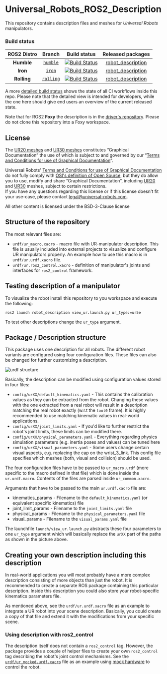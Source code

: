 # Universal_Robots_ROS2_Description

This repository contains description files and meshes for *Universal Robots* manipulators.

### Build status

ROS2 Distro | Branch | Build status | Released packages
:---------: | :----: | :----------: | :---------------:
**Humble** | [`humble`](https://github.com/UniversalRobots/Universal_Robots_ROS2_Description/tree/humble) | [![Build Status](https://build.ros2.org/job/Hbin_uJ64__robot_description__ubuntu_jammy_amd64__binary/badge/icon)](https://build.ros2.org/job/Hbin_uJ64__robot_description__ubuntu_jammy_amd64__binary/) | [robot_description](https://index.ros.org/p/robot_description/#humble)
**Iron** | [`iron`](https://github.com/UniversalRobots/Universal_Robots_ROS2_Description/tree/iron) | [![Build Status](https://build.ros2.org/job/Ibin_uJ64__robot_description__ubuntu_jammy_amd64__binary/badge/icon)](https://build.ros2.org/job/Ibin_uJ64__robot_description__ubuntu_jammy_amd64__binary/) | [robot_description](https://index.ros.org/p/robot_description/#iron)
**Rolling** | [`rolling`](https://github.com/UniversalRobots/Universal_Robots_ROS2_Description/tree/rolling) | [![Build Status](https://build.ros2.org/job/Rbin_uJ64__robot_description__ubuntu_jammy_amd64__binary/badge/icon)](https://build.ros2.org/job/Rbin_uJ64__robot_description__ubuntu_jammy_amd64__binary/)| [robot_description](https://index.ros.org/p/robot_description/#rolling)

A more [detailed build status](ci_status.md) shows the state of all CI workflows inside this repo.
Please note that the detailed view is intended for developers, while the one here should give end
users an overview of the current released state.


Note that for ROS2 **Foxy** the description is in the [driver's
repository](https://github.com/UniversalRobots/Universal_Robots_ROS2_Driver/tree/foxy). Please do
not clone this repository into a Foxy workspace.

## License
The [UR20 meshes](robot_description/meshes/ur20) and [UR30 meshes](robot_description/meshes/ur30) constitutes “Graphical Documentation” the use of which is subject to and governed by our “[Terms and Conditions for use of Graphical Documentation](https://www.universal-robots.com/legal/terms-and-conditions/terms_and_conditions_for_use_of_graphical_documentation.txt)”.

Universal Robots' [Terms and Conditions for use of Graphical Documentation](https://www.universal-robots.com/legal/terms-and-conditions/terms_and_conditions_for_use_of_graphical_documentation.txt) do not fully comply with [OSI's definition of Open Source](https://opensource.org/osd/), but they do allow you to use, modify and share “Graphical Documentation”, including [UR20](meshes/ur20) and [UR30](meshes/ur30) meshes, subject to certain restrictions.\
If you have any questions regarding this license or if this license doesn't fit your use-case, please contact [legal@universal-robots.com](mailto:legal@universal-robots.com).

All other content is licensed under the BSD-3-Clause license

## Structure of the repository

The most relevant files are:
  - `urdf/ur_macro.xacro` - macro file with UR-manipulator description. This file is usually included into external projects to visualize and configure UR manipulators properly. An example how to use this macro is in `urdf/ur.urdf.xacro` file.
  - `urdf/ur.ros2_control.xacro` - definition of manipulator's joints and interfaces for `ros2_control` framework.

## Testing description of a manipulator

To visualize the robot install this repository to you workspace and execute the following:
```
ros2 launch robot_description view_ur.launch.py ur_type:=ur5e
```

To test other descriptions change the `ur_type` argument.

## Package / Description structure
This package uses one description for all robots. The different robot variants are configured using
four configuration files. These files can also be changed for further customizing a description.

![urdf structure](doc/structure.svg)

Basically, the description can be modified using configuration values stored in four files:
 - `config/urXX/default_kinematics.yaml` - This contains the calibration values as they can be
   extracted from the robot. Changing these values with the one extracted from a real robot will
   result in a description matching the real robot exactly (w.r.t the `tool0` frame). It is highly
   recommended to use matching kinematic values in real-world applications.
 - `config/urXX/joint_limits.yaml` - If you'd like to further restrict the robot's joint limits,
   these limits can be modified there.
 - `config/urXX/physical_parameters.yaml` - Everything regarding physics simulation parameters
   (e.g. inertia poses and values) can be tuned here
 - `config/urXX/visual_parameters.yaml` - Some users change certain visual aspects, e.g. replacing
   the cap on the wrist_3_link. This config file specifies which meshes (both, visual and collision)
   should be used.

The four configuration files have to be passed to `ur_macro.urdf` (more specific to the macro
defined in that file) which is done inside the `ur.urdf.macro`. Contents of the files are parsed
inside `ur_common.xacro`.

Arguments that have to be passed to the main `ur.urdf.xacro` file are:
 - kinematics_params - Filename to the `default_kinematics.yaml` (or equivalent specific kinematics) file
 - joint_limit_params - Filename to the `joint_limits.yaml` file
 - physical_params - Filename to the `physical_parameters.yaml` file
 - visual_params - Filename to the `visual_params.yaml` file

The launchfile `launch/view_ur.launch.py` abstracts these four parameters to one `ur_type` argument
which will basically replace the `urXX` part of the paths as shown in the picture above.

## Creating your own description including this description
In real-world applications you will most probably have a more complex description consisting of more
objects than just the robot. It is recommended to create a separate ROS package containing this
particular description. Inside this description you could also store your robot-specific kinematics
parameters file.

As mentioned above, see the `urdf/ur.urdf.xacro` file as an example to integrate a UR robot into
your scene description. Basically, you could create a copy of that file and extend it with the
modifications from your specific scene.

### Using description with ros2_control
The description itself does not contain a `ros2_control` tag. However, the package provides a couple
of helper files to create your own `ros2_control` tag describing the robot's joint control
mechanisms. See the [`urdf/ur_mocked.urdf.xacro`](urdf/ur_mocked.urdf.xacro)
file as an example using [mock
hardware](https://control.ros.org/master/doc/ros2_control/hardware_interface/doc/mock_components_userdoc.html)
to control the robot.
